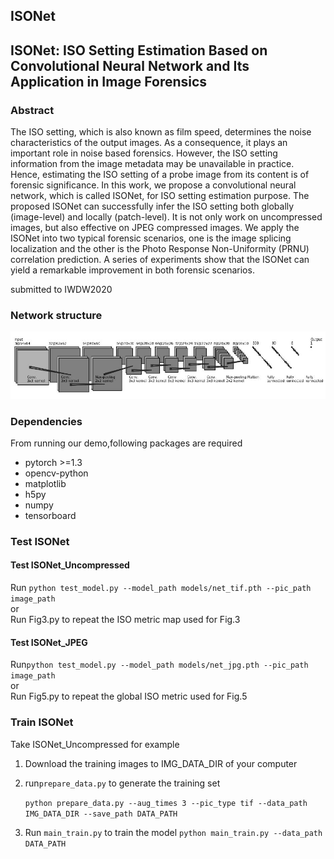 ## ISONet

## ISONet: ISO Setting Estimation Based on Convolutional Neural Network and Its Application in Image Forensics 

### Abstract
The ISO setting, which is also known as film speed, determines the noise characteristics of the output images. As a consequence, it plays an important role in noise based forensics. However, the ISO setting information from the image metadata may be unavailable in practice. Hence, estimating the ISO setting of a probe image from its content is of forensic significance. In this work, we propose a convolutional neural network, which is called ISONet, for ISO setting estimation purpose. The proposed ISONet can successfully infer the ISO setting both globally (image-level) and locally (patch-level). It is not only work on uncompressed images, but also effective on JPEG compressed images. We apply the ISONet into two typical forensic scenarios, one is the image splicing localization and the other is the Photo Response Non-Uniformity (PRNU) correlation prediction. A series of experiments show that the ISONet can yield a remarkable improvement in both forensic scenarios.

submitted to IWDW2020

### Network structure

![](fig/ISONet.jpg)

### Dependencies
From running our demo,following packages are required
- pytorch >=1.3
- opencv-python 
- matplotlib
- h5py
- numpy
- tensorboard

### Test ISONet

#### Test ISONet_Uncompressed

Run `python test_model.py --model_path models/net_tif.pth --pic_path image_path  `  
or   
Run Fig3.py to repeat the ISO metric map used for Fig.3

#### Test ISONet_JPEG
Run`python test_model.py --model_path models/net_jpg.pth --pic_path image_path `  
or  
Run Fig5.py to repeat the global ISO metric used for Fig.5

### Train ISONet
Take ISONet_Uncompressed for example

1. Download the training images to IMG_DATA_DIR of your computer

2. run`prepare_data.py` to generate the training set

   `python prepare_data.py --aug_times 3 --pic_type tif --data_path IMG_DATA_DIR --save_path DATA_PATH`

3. Run `main_train.py` to train the model
 `python main_train.py --data_path DATA_PATH`
